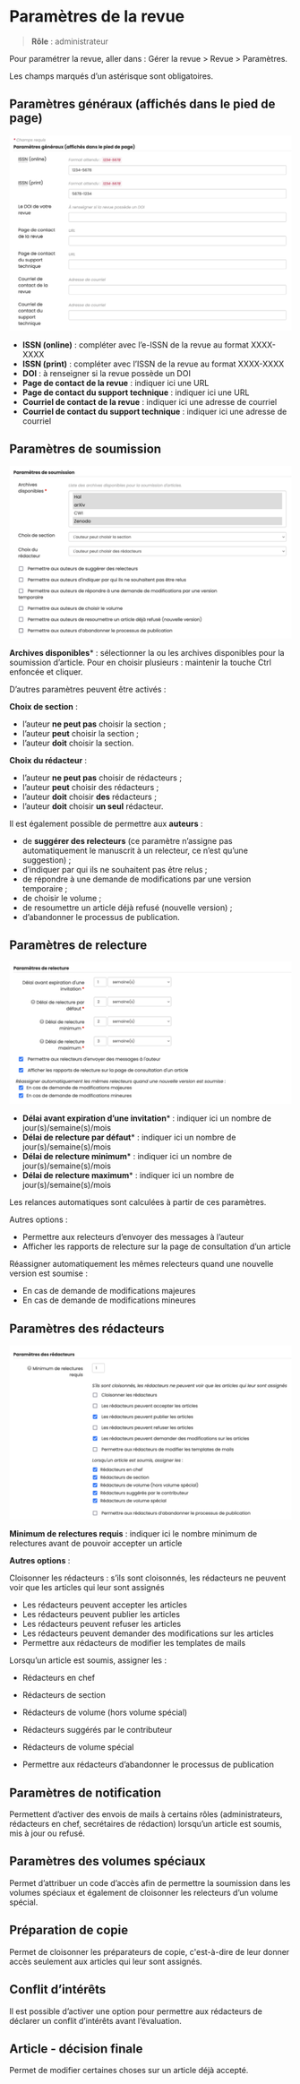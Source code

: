 # Paramètres de la revue

> **Rôle** : administrateur

Pour paramétrer la revue, aller dans : Gérer la revue > Revue > Paramètres.

Les champs marqués d’un astérisque sont obligatoires.

## Paramètres généraux (affichés dans le pied de page)
![Alt text](img/settings-1.png "Paramètres généraux")

+ **ISSN (online)** : compléter avec l’e-ISSN de la revue au format XXXX-XXXX
+ **ISSN (print)** : compléter avec l’ISSN de la revue au format XXXX-XXXX
+ **DOI** : à renseigner si la revue possède un DOI
+ **Page de contact de la revue** : indiquer ici une URL
+ **Page de contact du support technique** : indiquer ici une URL
+ **Courriel de contact de la revue** : indiquer ici une adresse de courriel
+ **Courriel de contact du support technique** : indiquer ici une adresse de courriel

## Paramètres de soumission
![Alt text](img/settings-2.png "Paramètres de soumission")

**Archives disponibles*** : sélectionner la ou les archives disponibles pour la soumission d’article. Pour en choisir plusieurs : maintenir la touche Ctrl enfoncée et cliquer.

D’autres paramètres peuvent être activés :

**Choix de section** :
+ l’auteur **ne peut pas** choisir la section ;
+ l’auteur **peut** choisir la section ;
+ l’auteur **doit** choisir la section.

**Choix du rédacteur** :
+ l’auteur **ne peut pas** choisir de rédacteurs ;
+ l’auteur **peut** choisir des rédacteurs ;
+ l’auteur **doit** choisir **des** rédacteurs ;
+ l’auteur **doit** choisir **un seul** rédacteur.

Il est également possible de permettre aux **auteurs** :
+ de **suggérer des relecteurs** (ce paramètre n’assigne pas automatiquement le manuscrit à un relecteur, ce n’est qu’une suggestion) ;
+ d’indiquer par qui ils ne souhaitent pas être relus ;
+ de répondre à une demande de modifications par une version temporaire ;
+ de choisir le volume ;
+ de resoumettre un article déjà refusé (nouvelle version) ;
+ d’abandonner le processus de publication.

## Paramètres de relecture
![Alt text](img/settings-3.png "Paramètres de relecture")

+ **Délai avant expiration d’une invitation*** : indiquer ici un nombre de jour(s)/semaine(s)/mois
+ **Délai de relecture par défaut*** : indiquer ici un nombre de jour(s)/semaine(s)/mois
+ **Délai de relecture minimum*** : indiquer ici un nombre de jour(s)/semaine(s)/mois
+ **Délai de relecture maximum*** : indiquer ici un nombre de jour(s)/semaine(s)/mois

Les relances automatiques sont calculées à partir de ces paramètres.

Autres options :
+ Permettre aux relecteurs d’envoyer des messages à l’auteur
+ Afficher les rapports de relecture sur la page de consultation d’un article

Réassigner automatiquement les mêmes relecteurs quand une nouvelle version est soumise :
+ En cas de demande de modifications majeures
+ En cas de demande de modifications mineures

## Paramètres des rédacteurs
![Alt text](img/settings-4.png "Paramètres des rédacteurs")

**Minimum de relectures requis** : indiquer ici le nombre minimum de relectures avant de pouvoir accepter un article

**Autres options** :

Cloisonner les rédacteurs : s’ils sont cloisonnés, les rédacteurs ne peuvent voir que les articles qui leur sont assignés
+ Les rédacteurs peuvent accepter les articles
+ Les rédacteurs peuvent publier les articles
+ Les rédacteurs peuvent refuser les articles
+ Les rédacteurs peuvent demander des modifications sur les articles
+ Permettre aux rédacteurs de modifier les templates de mails

Lorsqu’un article est soumis, assigner les :
+ Rédacteurs en chef
+ Rédacteurs de section
+ Rédacteurs de volume (hors volume spécial)
+ Rédacteurs suggérés par le contributeur
+ Rédacteurs de volume spécial



+ Permettre aux rédacteurs d’abandonner le processus de publication

## Paramètres de notification
Permettent d’activer des envois de mails à certains rôles (administrateurs, rédacteurs en chef, secrétaires de rédaction) lorsqu’un article est soumis, mis à jour ou refusé.

## Paramètres des volumes spéciaux
Permet d’attribuer un code d’accès afin de permettre la soumission dans les volumes spéciaux et également de cloisonner les relecteurs d’un volume spécial.

## Préparation de copie
Permet de cloisonner les préparateurs de copie, c'est-à-dire de leur donner accès seulement aux articles qui leur sont assignés.

## Conflit d’intérêts
Il est possible d’activer une option pour permettre aux rédacteurs de déclarer un conflit d’intérêts avant l’évaluation.

## Article - décision finale
Permet de modifier certaines choses sur un article déjà accepté.